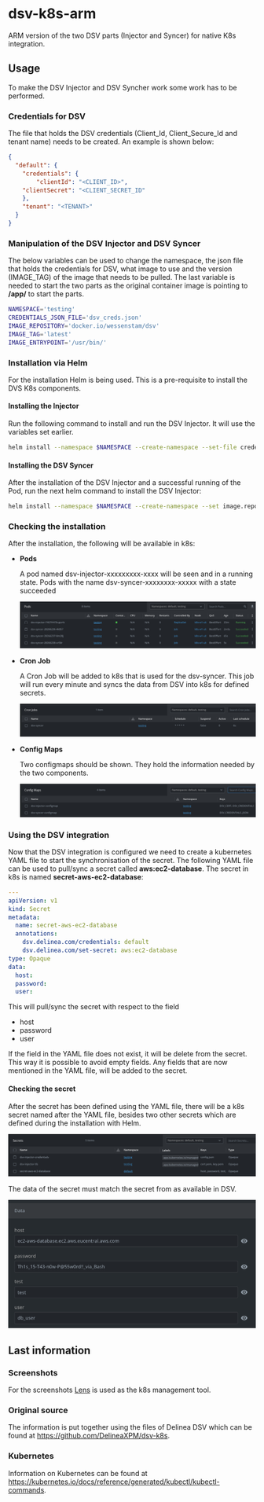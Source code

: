 # dsv-k8s-arm
 ARM version of the two DSV parts (Injector and Syncer) for native K8s integration.

## Usage
To make the DSV Injector and DSV Syncher work some work has to be performed.


### Credentials for DSV
The file that holds the DSV credentials (Client_Id, Client_Secure_Id and tenant name) needs to be created. An example is shown below:

```json
{
  "default": {
    "credentials": {
    	"clientId": "<CLIENT_ID>",
	"clientSecret": "<CLIENT_SECRET_ID"
    },
    "tenant": "<TENANT>"
  }
}
```

### Manipulation of the DSV Injector and DSV Syncer
The below variables can be used to change the namespace, the json file that holds the credentials for DSV, what image to use and the version (IMAGE_TAG) of the image that needs to be pulled. The last variable is needed to start the two parts as the original container image is pointing to **/app/** to start the parts.

```bash
NAMESPACE='testing'
CREDENTIALS_JSON_FILE='dsv_creds.json'
IMAGE_REPOSITORY='docker.io/wessenstam/dsv'
IMAGE_TAG='latest'
IMAGE_ENTRYPOINT='/usr/bin/'
```

### Installation via Helm
For the installation Helm is being used. This is a pre-requisite to install the DVS K8s components.

#### Installing the Injector
Run the following command to install and run the DSV Injector. It will use the variables set earlier.
```bash
helm install --namespace $NAMESPACE --create-namespace --set-file credentialsJson=${CREDENTIALS_JSON_FILE} --set image.repository=${IMAGE_REPOSITORY} --set image.tag=${IMAGE_TAG} --set image.entrypoint=${IMAGE_ENTRYPOINT}'dsv-injector' dsv-injector ./charts/dsv-injector
```

#### Installing the DSV Syncer
After the installation of the DSV Injector and a successful running of the Pod, run the next helm command to install the DSV Injector:

```bash
helm install --namespace $NAMESPACE --create-namespace --set image.repository=${IMAGE_REPOSITORY} --set image.tag=${IMAGE_TAG} --set image.entrypoint=${IMAGE_ENTRYPOINT}'dsv-syncer' dsv-syncer ./charts/dsv-syncer
```
### Checking the installation
After the installation, the following will be available in k8s:

- **Pods**

    A pod named dsv-injector-xxxxxxxxx-xxxx will be seen and in a running state. Pods with the name dsv-syncer-xxxxxxxx-xxxxx with a state succeeded

    ![](./images/img0001.png)

- **Cron Job**

    A Cron Job will be added to k8s that is used for the dsv-syncer. This job will run every minute and syncs the data from DSV into k8s for defined secrets.

    ![](./images/img0003.png)    

- **Config Maps**

    Two configmaps should be shown. They hold the information needed by the two components.

    ![](./images/img0002.png)



### Using the DSV integration
Now that the DSV integration is configured we need to create a kubernetes YAML file to start the synchronisation of the secret. The following YAML file can be used to pull/sync a secret called **aws:ec2-database**. The secret in k8s is named **secret-aws-ec2-database**:

```yaml
---
apiVersion: v1
kind: Secret
metadata:
  name: secret-aws-ec2-database
  annotations:
    dsv.delinea.com/credentials: default
    dsv.delinea.com/set-secret: aws:ec2-database
type: Opaque
data:
  host:
  password:
  user:
```

This will pull/sync the secret with respect to the field

- host
- password
- user

If the field in the YAML file does not exist, it will be delete from the secret. This way it is possible to avoid empty fields. Any fields that are now mentioned in the YAML file, will be added to the secret.

#### Checking the secret

After the secret has been defined using the YAML file, there will be a k8s secret named after the YAML file, besides two other secrets which are defined during the installation with Helm.

![](./images/img0004.png)

The data of the secret must match the secret from as available in DSV.

![](./images/img0005.png)

## Last information

### Screenshots
For the screenshots [Lens](https://k8slens.dev) is used as the k8s management tool.

### Original source
The information is put together using the files of Delinea DSV which can be found at https://github.com/DelineaXPM/dsv-k8s.

### Kubernetes
Information on Kubernetes can be found at https://kubernetes.io/docs/reference/generated/kubectl/kubectl-commands.